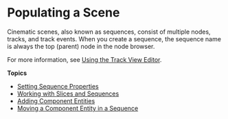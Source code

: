 # Populating a Scene<a name="cinematics-populating-a-scene"></a>

Cinematic scenes, also known as sequences, consist of multiple nodes, tracks, and track events\. When you create a sequence, the sequence name is always the top \(parent\) node in the node browser\.

For more information, see [Using the Track View Editor](cinematics-track-view-editor.md)\.

**Topics**
+ [Setting Sequence Properties](cinematics-sequence-props.md)
+ [Working with Slices and Sequences](working-with-slices-cinematic-sequences.md)
+ [Adding Component Entities](cinematics-adding-component-entities.md)
+ [Moving a Component Entity in a Sequence](cinematics-moving-a-component-entity.md)